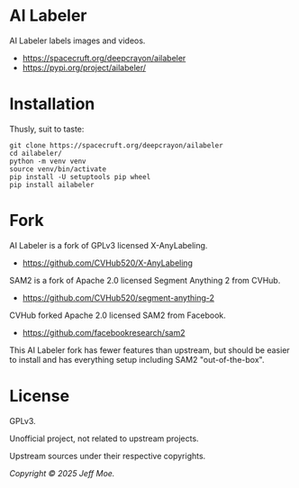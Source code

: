 # AI Labeler
AI Labeler labels images and videos.

* https://spacecruft.org/deepcrayon/ailabeler
* https://pypi.org/project/ailabeler/

# Installation
Thusly, suit to taste:

```
git clone https://spacecruft.org/deepcrayon/ailabeler
cd ailabeler/
python -m venv venv
source venv/bin/activate
pip install -U setuptools pip wheel
pip install ailabeler
```

# Fork
AI Labeler is a fork of GPLv3 licensed X-AnyLabeling.

* https://github.com/CVHub520/X-AnyLabeling

SAM2 is a fork of Apache 2.0 licensed Segment Anything 2 from CVHub.

* https://github.com/CVHub520/segment-anything-2

CVHub forked Apache 2.0 licensed SAM2 from Facebook.

* https://github.com/facebookresearch/sam2

This AI Labeler fork has fewer features than upstream, but should be easier to
install and has everything setup including SAM2 "out-of-the-box".

# License
GPLv3.

Unofficial project, not related to upstream projects.

Upstream sources under their respective copyrights.

*Copyright &copy; 2025 Jeff Moe.*
